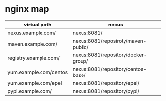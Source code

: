 # nginx map

virtual path | nexus
--- | ---
nexus.example.com/ | nexus:8081/
maven.example.com/ | nexus:8081/reposiroty/maven-public/
registry.example.com/ | nexus:8081/repository/docker-group/
yum.example.com/centos | nexus:8081/repository/centos-base/
yum.example.com/epel | nexus:8081/repository/epel/
pypi.example.com/ | nexus:8081/repository/pypi/
